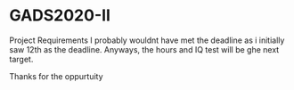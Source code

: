 # GADS2020-II
Project Requirements
I probably wouldnt have met the deadline as i initially saw 12th as the deadline. Anyways, the hours and IQ test will be ghe next target.

Thanks for  the oppurtuity
